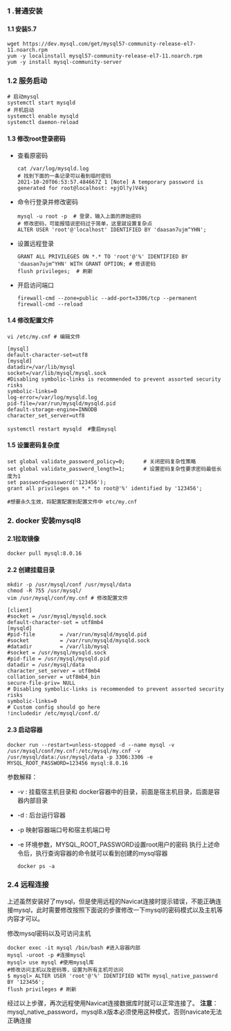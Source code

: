 ### 1 .普通安装
#### 1.1 安装5.7

```shell
wget https://dev.mysql.com/get/mysql57-community-release-el7-11.noarch.rpm
yum -y localinstall mysql57-community-release-el7-11.noarch.rpm 
yum -y install mysql-community-server
```

### 1.2 服务启动

```shell
# 启动mysql
systemctl start mysqld  
# 开机启动
systemctl enable mysqld
systemctl daemon-reload
```

#### 1.3 修改root登录密码

* 查看原密码

  ```shell
  cat /var/log/mysqld.log
  # 找到下面的一条记录可以看到临时密码
  2021-10-20T06:53:57.484667Z 1 [Note] A temporary password is generated for root@localhost: +pjOl?y)V4kj
  ```

* 命令行登录并修改密码

  ```shell
  mysql -u root -p  # 登录，输入上面的原始密码
  # 修改密码，可能报错说密码过于简单，这里就设置复杂点
  ALTER USER 'root'@'localhost' IDENTIFIED BY 'daasan7ujm^YHN';
  ```

* 设置远程登录

  ```shell
  GRANT ALL PRIVILEGES ON *.* TO 'root'@'%' IDENTIFIED BY 'daasan7ujm^YHN' WITH GRANT OPTION; # 修该密码
  flush privileges;  # 刷新
  ```

* 开启访问端口

  ```shell
  firewall-cmd --zone=public --add-port=3306/tcp --permanent
  firewall-cmd --reload
  ```

#### 1.4 修改配置文件

```shell
vi /etc/my.cnf # 编辑文件

[mysql]
default-character-set=utf8
[mysqld]
datadir=/var/lib/mysql
socket=/var/lib/mysql/mysql.sock
#Disabling symbolic-links is recommended to prevent assorted security risks
symbolic-links=0
log-error=/var/log/mysqld.log
pid-file=/var/run/mysqld/mysqld.pid
default-storage-engine=INNODB
character_set_server=utf8

systemctl restart mysqld  #重启mysql
```

#### 1.5 设置密码复杂度

```shell
set global validate_password_policy=0;      # 关闭密码复杂性策略
set global validate_password_length=1;      # 设置密码复杂性要求密码最低长度为1
set password=password('123456');
grant all privileges on *.* to root@'%' identified by '123456';

#想要永久生效，将配置配置到配置文件中 etc/my.cnf
```

### 2. docker 安装mysql8

#### 2.1拉取镜像

```shell
docker pull mysql:8.0.16
```

#### 2.2 创建挂载目录

```shell
mkdir -p /usr/mysql/conf /usr/mysql/data
chmod -R 755 /usr/mysql/
vim /usr/mysql/conf/my.cnf # 修改配置文件
```

```properties
[client]
#socket = /usr/mysql/mysqld.sock
default-character-set = utf8mb4
[mysqld]
#pid-file        = /var/run/mysqld/mysqld.pid
#socket          = /var/run/mysqld/mysqld.sock
#datadir         = /var/lib/mysql
#socket = /usr/mysql/mysqld.sock
#pid-file = /usr/mysql/mysqld.pid
datadir = /usr/mysql/data
character_set_server = utf8mb4
collation_server = utf8mb4_bin
secure-file-priv= NULL
# Disabling symbolic-links is recommended to prevent assorted security risks
symbolic-links=0
# Custom config should go here
!includedir /etc/mysql/conf.d/
```

#### 2.3 启动容器

```shell
docker run --restart=unless-stopped -d --name mysql -v /usr/mysql/conf/my.cnf:/etc/mysql/my.cnf -v /usr/mysql/data:/usr/mysql/data -p 3306:3306 -e MYSQL_ROOT_PASSWORD=123456 mysql:8.0.16
```

参数解释：
* -v : 挂载宿主机目录和 docker容器中的目录，前面是宿主机目录，后面是容器内部目录

* -d : 后台运行容器

* -p 映射容器端口号和宿主机端口号

* -e 环境参数，MYSQL_ROOT_PASSWORD设置root用户的密码
  执行上述命令后，执行查询容器的命令就可以看到创建的mysql容器

  ```shel
  docker ps -a
  ```

### 2.4 远程连接

上述虽然安装好了mysql，但是使用远程的Navicat连接时提示错误，不能正确连接mysql，此时需要修改按照下面说的步骤修改一下mysql的密码模式以及主机等内容才可以。

修改mysql密码以及可访问主机
```shell
docker exec -it mysql /bin/bash #进入容器内部
mysql -uroot -p #连接mysql
mysql> use mysql #使用mysql库
#修改访问主机以及密码等，设置为所有主机可访问
$ mysql> ALTER USER 'root'@'%' IDENTIFIED WITH mysql_native_password BY '123456';
flush privileges # 刷新
```
经过以上步骤，再次远程使用Navicat连接数据库时就可以正常连接了。
**注意**：mysql_native_password，mysql8.x版本必须使用这种模式，否则navicate无法正确连接

